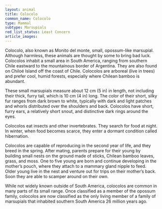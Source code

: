 ```yaml
---
layout: animal
title: Colocolo
common_name: Colocolo
type: Mammal
subtype: Marsupials
red_list_status: Least Concern
article_images: 
---
```


Colocolo, also known as Monito del monte, small, opossum-like marsupial. Although harmless, these animals are thought by some to bring bad luck. Colocolos inhabit a small area in South America, ranging from southern Chile eastward to the mountainous border of Argentina. They are also found on Chiloé Island off the coast of Chile. Colocolos are arboreal (live in trees) and prefer cool, humid forests, especially where Chilean bamboo is abundant.

These small marsupials measure about 12 cm (5 in) in length, not including their thick, furry tail, which is 10 cm (4 in) long. The color of their short, silky fur ranges from dark brown to white, typically with dark and light patches and whorls distributed over the shoulders and back. Colocolos have short, furry ears, a relatively short snout, and distinctive dark rings around the eyes. 

Colocolos eat insects and other invertebrates. They search for food at night. In winter, when food becomes scarce, they enter a dormant condition called hibernation.

Colocolos are capable of reproducing in the second year of life, and they breed in the spring. After mating, parents prepare for their young by building small nests on the ground made of sticks, Chilean bamboo leaves, grass, and moss. One to five young are born and continue developing in the mother’s pouch, where they attach to a mammary gland nipple to feed. Older young live in the nest and venture out for trips on their mother’s back. Soon they are able to scamper around on their own.

While not widely known outside of South America, colocolos are common in many parts of its small range. Once classified as a member of the opossum family, colocolos are now classified as the only living member of a family of marsupials that inhabited southern South America 26 million years ago.